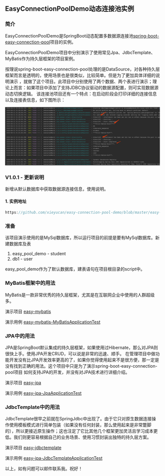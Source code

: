 ## EasyConnectionPoolDemo动态连接池实例
### 简介
EasyConnectionPoolDemo是SpringBoot动态配置多数据源连接池[spring-boot-easy-connection-pool](https://github.com/xieyucan/spring-boot-easy-connection-pool "spring-boot-easy-connection-pool")项目的实例。

EasyConnectionPoolDemo项目中分别演示了使用常见Jpa、JdbcTemplate、MyBatis作为持久层框架的项目案例。

按理说spring-boot-easy-connection-pool处理的是DataSource，对各种持久层框架而言是透明的，使用场景也是很类似，比较简单。但是为了更加具体详细的说明演示
，就做了这个项目。此项目中分别使用了两个数据、两个表进行演示；理论上而言：如果项目中添加了支持JDBC协议驱动的数据源配置，则可实现数据源动态切换逻辑。
该连接池项目还有一个特点：在启动阶段会打印详细的连接信息以及连接表信息，如下图所示：

![启动图片](https://github.com/xieyucan/easy-connection-pool-demo/blob/master/images/start.jpeg)

### V1.0.1 - 更新说明
新增从默认数据库中获取数据源连接信息，使用说明。

#### 1. 实例地址
```javascript
https://github.com/xieyucan/easy-connection-pool-demo/blob/master/easy-jdbctemplate/src/main/java/com/xieahui/easy/jdbctemplate/service/MyDb3Service.java
```

### 准备
该项目演示使用的是MySql数据库，所以运行项目的前提是要有MySql数据库。新建数据库及表
 1. easy_pool_demo - student
 2. db1 - user

easy_pool_demo作为了默认数据库，建表语句在项目根目录的script中。

### MyBatis框架中的用法
MyBatis是一款非常优秀的持久层框架，尤其是在互联网企业中使用的人群超级多。

演示项目 [easy-mybatis](https://github.com/xieyucan/easy-connection-pool-demo/tree/master/easy-mybatis)

演示用例 [easy-mybatis-MyBatisApplicationTest](https://github.com/xieyucan/easy-connection-pool-demo/tree/master/easy-mybatis/src/test/java/com/xieahui/easy/mybatis)


### JPA中的用法
JPA是SpringBoot默认集成的持久层框架，如果使用过Hibernate，那么对JPA则很快上手。使用JPA开发CRUD，可以说是非常的迅速、顺手。
在管理项目中做功能开发没有比JPA开发效率更高的了，如果你觉得使用起来不是很方便，那一定是没有找到正确的用法。这个项目中只是为了演示spring-boot-easy-connection-pool项目
如何支持JPA的开发，并没有对JPA技术进行详细介绍。

演示项目 [easy-jpa](https://github.com/xieyucan/easy-connection-pool-demo/tree/master/easy-jpa)

演示用例 [easy-jpa-JpaApplicationTest](https://github.com/xieyucan/easy-connection-pool-demo/blob/master/easy-jpa/src/test/java/com/xieahui/easy/jpa)


### JdbcTemplate中的用法
JdbcTemplate很早之前就在SpringJdbc中出现了。由于它只对原生数据连接操作使用模板模式进行简单包装（如果没有任何封装，那么使用起来是非常蹩脚的），所以更接近原生操作；这也注定了它比其他几个框架更加灵活且学习成本更低。我们则更容易根据自己的业务场景、使用习惯封装出独特的持久层方案。

演示项目 [easy-jdbctemplate](https://github.com/xieyucan/easy-connection-pool-demo/tree/master/easy-jdbctemplate)

演示用例 [easy-jpa-JdbcTemplateApplicationTest](https://github.com/xieyucan/easy-connection-pool-demo/tree/master/easy-jdbctemplate/src/test/java/com/xieahui/easy/jdbctemplate)

以上，如有问题可以邮件联系我。祝好！
